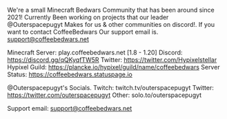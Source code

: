 
We're a small Minecraft Bedwars Community that has been around since 2021!
Currently Been working on projects that our leader @Outerspacepugyt Makes for us & other communities on discord!.
If you want to contact CoffeeBedwars Our support email is. support@coffeebedwars.net

Minecraft Server: play.coffeebedwars.net [1.8 - 1.20]
Discord: https://discord.gg/qQKyqfTW5R
Twitter: https://twitter.com/Hypixelstellar
Hypixel Guild: https://plancke.io/hypixel/guild/name/coffeebedwars
Server Status: https://coffeebedwars.statuspage.io

@Outerspacepugyt's Socials.
Twitch: twitch.tv/outerspacepugyt
Twitter: https://twitter.com/outerspacepugyt
Other: solo.to/outerspacepugyt

Support email: support@coffeebedwars.net
